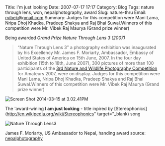 Title: I'm just looking
Date: 2007-07-17 17:17
Category: Blog
Tags: nature through lens, wcn, nepalphotography, award
Slug: nature-thru
Email:  rvibek@gmail.com
Summary: Judges for this competition were Mani Lama, Nripa Dhoj Khadka, Pradeep Shakya and Raj Bhai Suwal.Winners of this competition were Mr. Vibek Raj Maurya (Grand prize winner)

Being awarded *Grand Prize Nature Through Lens 3 (2007)*

> “Nature Through Lens 3″ a photography exhibition was inaugurated by his Excellency Mr. James F. Moriarty, Ambassador, Embassy of United States of America on 15th June, 2007. In the four day exhibition (15th to 18th, June 2007), 300 pictures of more than 100 participants of the [3rd Nature and Wildlife Photography Competition](http://www.wcn.org.np/gallery/3rd-nature-and-wildlife-photography-competition-2007/9/) for Amateurs 2007, were on display. Judges for this competition were Mani Lama, Nripa Dhoj Khadka, Pradeep Shakya and Raj Bhai Suwal.Winners of this competition were Mr. Vibek Raj Maurya (Grand prize winner)

![Screen Shot 2014-03-15 at 3.02.41PM](http://i2.wp.com/res.cloudinary.com/rvibek-com-np/image/upload/v1423914272/Screen-Shot-2014-03-15-at-3.02.41-PM_kswen1.png?resize=605%2C405)

The 'award-wining **I am just looking** - title inpired by [Stereophonics](http://en.wikipedia.org/wiki/Stereophonics" target="_blank) song


![Nature Through Lens3](http://i1.wp.com/res.cloudinary.com/rvibek-com-np/image/upload/v1423914265/ntl3_2_h8cqiu.jpg?resize=250%2C188)

James F. Moriarty, US Ambassador to Nepal, handing award
source: [nepalphotography](http://nepalphotography.wordpress.com/2007/06/17/im-just-looking/)
